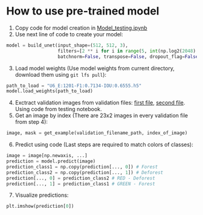 # How to use pre-trained model

1. Copy code for model creation in [Model_testing.ipynb](https://github.com/BioWar/Satellite-Image-Segmentation-using-Deep-Learning-for-Deforestation-Detection/blob/main/Model_Testing.ipynb)
2. Use next line of code to create your model: 
```Python
model = build_unet(input_shape=(512, 512, 3),
                   filters=[2 ** i for i in range(5, int(np.log2(2048) + 1))],
                   batchnorm=False, transpose=False, dropout_flag=False)
```
3. Load model weights (Use model weights from current directory, download them using `git lfs pull`):
```Python
path_to_load = "U6_E:1201-F1:0.7134-IOU:0.6555.h5"
model.load_weights(path_to_load)
```
4. Exctract validation images from validation files: [first file](https://drive.google.com/file/d/1dWox7KNDmfg1Mpn5APPlRaaSh8QG194x/view?usp=sharing), [second file](https://drive.google.com/file/d/1yO2iPtvEXhSvjXRy09Lt3h7WbzYt8oea/view?usp=sharing). Using code from testing notebook.
5. Get an image by index (There are 23x2 images in every validation file from step 4):
```Python
image, mask = get_example(validation_filename_path, index_of_image)
```
6. Predict using code (Last steps are required to match colors of classes): 
```Python
image = image[np.newaxis, ...]
prediction = model.predict(image)
prediction_class1 = np.copy(prediction[..., 0]) # Forest
prediction_class2 = np.copy(prediction[..., 1]) # Deforest
prediction[..., 0] = prediction_class2 # RED - Deforest
prediction[..., 1] = prediction_class1 # GREEN - Forest
```
7. Visualize predictions:
```Python
plt.imshow(prediction[0])
```
                    
